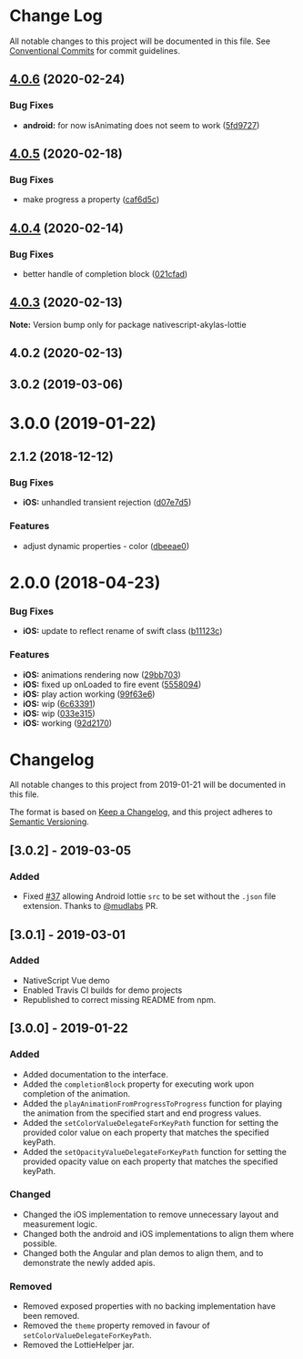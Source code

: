 # Change Log

All notable changes to this project will be documented in this file.
See [Conventional Commits](https://conventionalcommits.org) for commit guidelines.

## [4.0.6](https://github.com/bradmartin/nativescript-lottie/compare/v4.0.5...v4.0.6) (2020-02-24)


### Bug Fixes

* **android:** for now isAnimating does not seem to work ([5fd9727](https://github.com/bradmartin/nativescript-lottie/commit/5fd97271a698c5e29e4b9e7a53c8a2d2fa6f34f4))





## [4.0.5](https://github.com/bradmartin/nativescript-lottie/compare/v4.0.4...v4.0.5) (2020-02-18)


### Bug Fixes

* make progress a property ([caf6d5c](https://github.com/bradmartin/nativescript-lottie/commit/caf6d5c7279211c75e49958d631720b4dcc7ffd4))





## [4.0.4](https://github.com/bradmartin/nativescript-lottie/compare/v4.0.3...v4.0.4) (2020-02-14)


### Bug Fixes

* better handle of completion block ([021cfad](https://github.com/bradmartin/nativescript-lottie/commit/021cfad0326a1c1de1c5b0194e249ba35da3c822))





## [4.0.3](https://github.com/bradmartin/nativescript-lottie/compare/v4.0.2...v4.0.3) (2020-02-13)

**Note:** Version bump only for package nativescript-akylas-lottie





## 4.0.2 (2020-02-13)



## 3.0.2 (2019-03-06)



# 3.0.0 (2019-01-22)



## 2.1.2 (2018-12-12)


### Bug Fixes

* **iOS:** unhandled transient rejection ([d07e7d5](https://github.com/bradmartin/nativescript-lottie/commit/d07e7d5057dd62401b3be493046d118b597c3433))


### Features

* adjust dynamic properties - color ([dbeeae0](https://github.com/bradmartin/nativescript-lottie/commit/dbeeae04478ef3b84ca4f95988c14f573eed52fe))



# 2.0.0 (2018-04-23)


### Bug Fixes

* **iOS:** update to reflect rename of swift class ([b11123c](https://github.com/bradmartin/nativescript-lottie/commit/b11123cb524b2007cd9066d3b2072fc1796b7450))


### Features

* **iOS:** animations rendering now ([29bb703](https://github.com/bradmartin/nativescript-lottie/commit/29bb703d74ed9065ff0b4596daa8218976e0b68e))
* **iOS:** fixed up onLoaded to fire event ([5558094](https://github.com/bradmartin/nativescript-lottie/commit/5558094c21d3a38c3d3d5e0aac1fec924addf11c))
* **iOS:** play action working ([99f63e6](https://github.com/bradmartin/nativescript-lottie/commit/99f63e63c28dde25df74094ee5a29b42e3e20de9))
* **iOS:** wip ([6c63391](https://github.com/bradmartin/nativescript-lottie/commit/6c633915af5b50ac03aadecf895de55eda8a2de9))
* **iOS:** wip ([033e315](https://github.com/bradmartin/nativescript-lottie/commit/033e3156b57710643cdafbcae78d83bb21149d9d))
* **iOS:** working ([92d2170](https://github.com/bradmartin/nativescript-lottie/commit/92d21703a2d925344f340baee7b6e2086561acd9))





# Changelog

All notable changes to this project from 2019-01-21 will be documented in this file.

The format is based on [Keep a Changelog](https://keepachangelog.com/en/1.0.0/),
and this project adheres to [Semantic Versioning](https://semver.org/spec/v2.0.0.html).

## [3.0.2] - 2019-03-05

### Added

- Fixed [#37](https://github.com/bradmartin/nativescript-lottie/issues/37) allowing Android lottie `src` to be set without the `.json` file extension. Thanks to [@mudlabs](https://github.com/mudlabs) PR.

## [3.0.1] - 2019-03-01

### Added

- NativeScript Vue demo
- Enabled Travis CI builds for demo projects
- Republished to correct missing README from npm.

## [3.0.0] - 2019-01-22

### Added

- Added documentation to the interface.
- Added the `completionBlock` property for executing work upon completion of the animation.
- Added the `playAnimationFromProgressToProgress` function for playing the animation from the specified start and end progress values.
- Added the `setColorValueDelegateForKeyPath` function for setting the provided color value on each property that matches the specified keyPath.
- Added the `setOpacityValueDelegateForKeyPath` function for setting the provided opacity value on each property that matches the specified keyPath.

### Changed

- Changed the iOS implementation to remove unnecessary layout and measurement logic.
- Changed both the android and iOS implementations to align them where possible.
- Changed both the Angular and plan demos to align them, and to demonstrate the newly added apis.

### Removed

- Removed exposed properties with no backing implementation have been removed.
- Removed the `theme` property removed in favour of `setColorValueDelegateForKeyPath`.
- Removed the LottieHelper jar.
